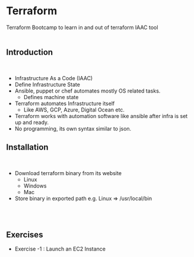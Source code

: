 # Terraform
Terraform Bootcamp to learn in and out of terraform IAAC tool
<br><br>

## Introduction
<br>

<ul>
  <li>Infrastructure As a Code (IAAC)</li>
  <li>Define Infrastructure State</li>
  <li>Ansible, puppet or chef automates mostly OS related tasks.
    <ul>
    <li>Defines machine state</li>
  </ul>
  </li>
  <li>Terraform automates Infrastructure itself
    <ul>
      <li>Like AWS, GCP, Azure, Digital Ocean etc.</li>
    </ul>
  </li>
  <li>Terraform works with automation software like ansible after infra is set up and ready.</li>
  <li>No programming, its own syntax similar to json.</li>
</ul>


## Installation
<br>

<ul>
  <li>Download terraform binary from its website
  <ul>
    <li>Linux</li>
    <li>Windows</li>
    <li>Mac</li>
  </ul>
  </li>
  <li>Store binary in exported path e.g. Linux => /usr/local/bin</li>
</ul>
<br><br>

## Exercises

<ul>
  <li>Exercise -1 : Launch an EC2 Instance</li>
</ul>